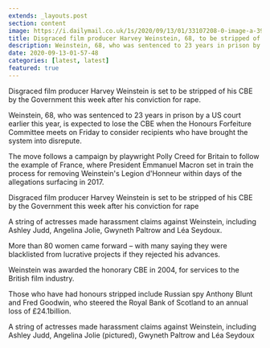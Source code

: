 ```yaml
---
extends: _layouts.post
section: content
image: https://i.dailymail.co.uk/1s/2020/09/13/01/33107208-0-image-a-39_1599955639526.jpg 
title: Disgraced film producer Harvey Weinstein, 68, to be stripped of CBE 
description: Weinstein, 68, who was sentenced to 23 years in prison by a US court earlier this year, is expected to lose the CBE when the Honours Forfeiture Committee meets on Friday. 
date: 2020-09-13-01-57-48 
categories: [latest, latest] 
featured: true 
--- 
```

Disgraced film producer Harvey Weinstein is set to be stripped of his CBE by the Government this week after his conviction for rape. 

Weinstein, 68, who was sentenced to 23 years in prison by a US court earlier this year, is expected to lose the CBE when the Honours Forfeiture Committee meets on Friday to consider recipients who have brought the system into disrepute. 

The move follows a campaign by playwright Polly Creed for Britain to follow the example of France, where President Emmanuel Macron set in train the process for removing Weinstein's Legion d'Honneur within days of the allegations surfacing in 2017. 

Disgraced film producer Harvey Weinstein is set to be stripped of his CBE by the Government this week after his conviction for rape

A string of actresses made harassment claims against Weinstein, including Ashley Judd, Angelina Jolie, Gwyneth Paltrow and Léa Seydoux. 

More than 80 women came forward – with many saying they were blacklisted from lucrative projects if they rejected his advances. 

Weinstein was awarded the honorary CBE in 2004, for services to the British film industry. 

Those who have had honours stripped include Russian spy Anthony Blunt and Fred Goodwin, who steered the Royal Bank of Scotland to an annual loss of £24.1billion. 

A string of actresses made harassment claims against Weinstein, including Ashley Judd, Angelina Jolie (pictured), Gwyneth Paltrow and Léa Seydoux

